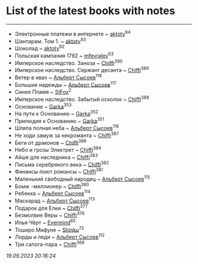 # List of the latest books with notes
---

* Электронные платежи в интернете ~ [aktoty](users/275/275766107-vkontakte)<sup>94</sup>
* Шантарам. Том 1. ~ [aktoty](users/275/275766107-vkontakte)<sup>93</sup>
* Шоколад ~ [aktoty](users/275/275766107-vkontakte)<sup>92</sup>
* Польская кампания 1792 ~ [mfevralev](users/140/140966150-vkontakte)<sup>63</sup>
* Имперское наследство. Заноза ~ [Chiffi](users/105/105831994080785626680-google)<sup>390</sup>
* Имперское наследство. Сержант десанта ~ [Chiffi](users/105/105831994080785626680-google)<sup>389</sup>
* Ветер в ивах ~ [Альберт Сысоев](users/474/47446642-vkontakte)<sup>118</sup>
* Большие надежды ~ [Альберт Сысоев](users/474/47446642-vkontakte)<sup>117</sup>
* Синее Пламя ~ [StFox](users/108/10824953-yandex)<sup>2</sup>
* Имперское наследство. Забытый осколок ~ [Chiffi](users/105/105831994080785626680-google)<sup>388</sup>
* Основание ~ [Garka](users/115/115753719718250012620-google)<sup>353</sup>
* На пути к Основанию ~ [Garka](users/115/115753719718250012620-google)<sup>352</sup>
* Прилюдия к Основанию ~ [Garka](users/115/115753719718250012620-google)<sup>351</sup>
* Шляпа полная неба ~ [Альберт Сысоев](users/474/47446642-vkontakte)<sup>116</sup>
* Не ходи замуж за некроманта ~ [Chiffi](users/105/105831994080785626680-google)<sup>387</sup>
* Беги от драконов ~ [Chiffi](users/105/105831994080785626680-google)<sup>386</sup>
* Небо и грозы Электрет ~ [Chiffi](users/105/105831994080785626680-google)<sup>384</sup>
* Айше для наследника ~ [Chiffi](users/105/105831994080785626680-google)<sup>383</sup>
* Письма серебряного века ~ [Chiffi](users/105/105831994080785626680-google)<sup>382</sup>
* Финансы поют романсы ~ [Chiffi](users/105/105831994080785626680-google)<sup>381</sup>
* Маленький свободный народец ~ [Альберт Сысоев](users/474/47446642-vkontakte)<sup>115</sup>
* Бомж -миллионер ~ [Chiffi](users/105/105831994080785626680-google)<sup>380</sup>
* Ребекка ~ [Альберт Сысоев](users/474/47446642-vkontakte)<sup>114</sup>
* Маскарад ~ [Альберт Сысоев](users/474/47446642-vkontakte)<sup>113</sup>
* Подарок для Елки ~ [Chiffi](users/105/105831994080785626680-google)<sup>377</sup>
* Безмолвие Веры ~ [Chiffi](users/105/105831994080785626680-google)<sup>376</sup>
* Илья Чёрт ~ [Evermind](users/302/302928912-vkontakte)<sup>65</sup>
* Тоширо Мифуне ~ [Shinku](users/109/109176126475581739292-google)<sup>73</sup>
* Лорды и леди ~ [Альберт Сысоев](users/474/47446642-vkontakte)<sup>112</sup>
* Три сапога-пара ~ [Chiffi](users/105/105831994080785626680-google)<sup>368</sup>


_19.09.2023 20:16:24_
